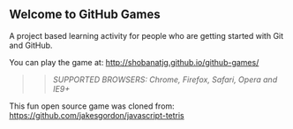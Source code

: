 ## Welcome to GitHub Games

A project based learning activity for people who are getting started with Git and GitHub.

You can play the game at: http://shobanatjg.github.io/github-games/

>> _*SUPPORTED BROWSERS*: Chrome, Firefox, Safari, Opera and IE9+_

This fun open source game was cloned from: https://github.com/jakesgordon/javascript-tetris
